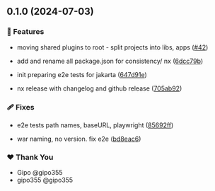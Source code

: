 ## 0.1.0 (2024-07-03)


### 🚀 Features

- moving shared plugins to root - split projects into libs, apps ([#42](https://github.com/gipo355/angular-tomcat-gradle-monorepo/pull/42))

- add and rename all package.json for consistency/ nx ([6dcc79b](https://github.com/gipo355/angular-tomcat-gradle-monorepo/commit/6dcc79b))

- init preparing e2e tests for jakarta ([647d91e](https://github.com/gipo355/angular-tomcat-gradle-monorepo/commit/647d91e))

- nx release with changelog and github release ([705ab92](https://github.com/gipo355/angular-tomcat-gradle-monorepo/commit/705ab92))


### 🩹 Fixes

- e2e tests path names, baseURL, playwright ([85692ff](https://github.com/gipo355/angular-tomcat-gradle-monorepo/commit/85692ff))

- war naming, no version. fix e2e ([bd8eac6](https://github.com/gipo355/angular-tomcat-gradle-monorepo/commit/bd8eac6))


### ❤️  Thank You

- Gipo @gipo355
- gipo355 @gipo355